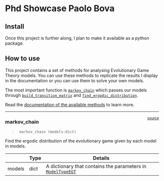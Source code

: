 Phd Showcase Paolo Bova
================

<!-- WARNING: THIS FILE WAS AUTOGENERATED! DO NOT EDIT! -->

## Install

Once this project is further along, I plan to make it available as a
python package.

## How to use

This project contains a set of methods for analysing Evolutionary Game
Theory models. You can use these methods to replicate the results I
display in the documentation or you can use them to solve your own
models.

The most important function is
[`markov_chain`](https://PaoloBova.github.io/gh-pages-example/methods.html#markov_chain)
which passes our models through
[`build_transition_matrix`](https://PaoloBova.github.io/gh-pages-example/methods.html#build_transition_matrix)
and
[`find_ergodic_distribution`](https://PaoloBova.github.io/gh-pages-example/methods.html#find_ergodic_distribution).

Read the [documentation of the available
methods](https://paolobova.github.io/gh-pages-example/methods.html) to
learn more.

------------------------------------------------------------------------

<a
href="https://github.com/PaoloBova/gh-pages-example/blob/main/gh_pages_example/methods.py#LNone"
target="_blank" style="float:right; font-size:smaller">source</a>

### markov_chain

>      markov_chain (models:dict)

Find the ergodic distribution of the evolutionary game given by each
model in models.

|        | **Type** | **Details**                                                                                                                           |
|--------|----------|---------------------------------------------------------------------------------------------------------------------------------------|
| models | dict     | A dictionary that contains the parameters in [`ModelTypeEGT`](https://PaoloBova.github.io/gh-pages-example/methods.html#modeltypeegt) |
